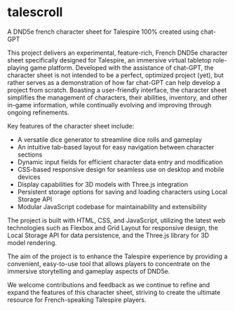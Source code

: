 # talescroll
A DND5e french character sheet for Talespire 100% created using chat-GPT

This project delivers an experimental, feature-rich, French DND5e character sheet specifically designed for Talespire, an immersive virtual tabletop role-playing game platform. Developed with the assistance of chat-GPT, the character sheet is not intended to be a perfect, optimized project (yet), but rather serves as a demonstration of how far chat-GPT can help develop a project from scratch. Boasting a user-friendly interface, the character sheet simplifies the management of characters, their abilities, inventory, and other in-game information, while continually evolving and improving through ongoing refinements.

Key features of the character sheet include:

  - A versatile dice generator to streamline dice rolls and gameplay
  - An intuitive tab-based layout for easy navigation between character sections
  - Dynamic input fields for efficient character data entry and modification
  - CSS-based responsive design for seamless use on desktop and mobile devices
  - Display capabilities for 3D models with Three.js integration
  - Persistent storage options for saving and loading characters using Local Storage API
  - Modular JavaScript codebase for maintainability and extensibility

The project is built with HTML, CSS, and JavaScript, utilizing the latest web technologies such as Flexbox and Grid Layout for responsive design, the Local Storage API for data persistence, and the Three.js library for 3D model rendering.

The aim of the project is to enhance the Talespire experience by providing a convenient, easy-to-use tool that allows players to concentrate on the immersive storytelling and gameplay aspects of DND5e.

We welcome contributions and feedback as we continue to refine and expand the features of this character sheet, striving to create the ultimate resource for French-speaking Talespire players.
